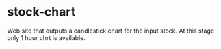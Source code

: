 # stock-chart

Web site that outputs a candlestick chart for the input stock. At this stage only 1 hour chrt is available.
